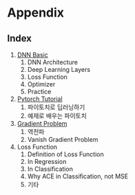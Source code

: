 # Appendix

## Index

1. [DNN Basic](https://github.com/KhelKim/basic-nlp/tree/master/appendix/dnn_basic)
   1. DNN Architecture
   2. Deep Learning Layers
   3. Loss Function
   4. Optimizer
   5. Practice
2. [Pytorch Tutorial](https://github.com/KhelKim/basic-nlp/tree/master/appendix/pytorch_tutorial)
   1. 파이토치로 딥러닝하기
   2. 예제로 배우는 파이토치
3. [Gradient Problem](https://github.com/KhelKim/about-AI/tree/master/appendix/gradient_vanishing_exploding) 
   1. 역전파
   2. Vanish Gradient Problem
4. Loss Function
   1. Definition of Loss Function
   2. In Regression
   3. In Classification
   4. Why ACE in Classification, not MSE
   5. 기타
